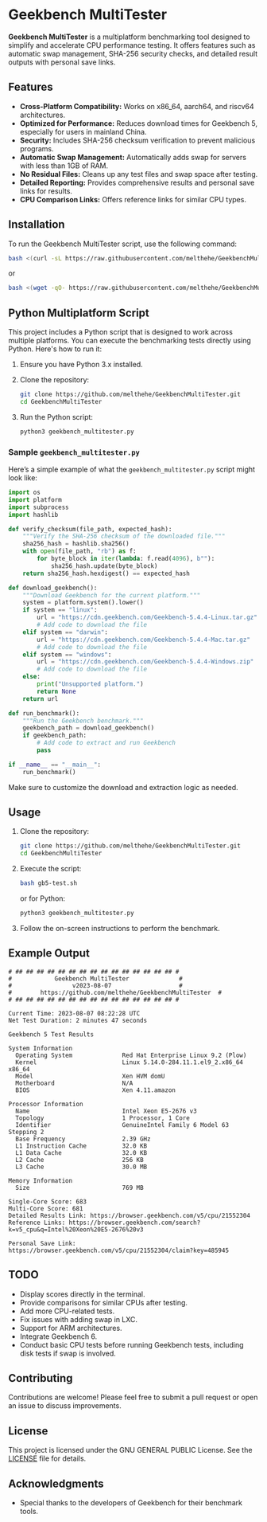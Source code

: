 # Geekbench MultiTester

**Geekbench MultiTester** is a multiplatform benchmarking tool designed to simplify and accelerate CPU performance testing. It offers features such as automatic swap management, SHA-256 security checks, and detailed result outputs with personal save links.

## Features

- **Cross-Platform Compatibility:** Works on x86_64, aarch64, and riscv64 architectures.
- **Optimized for Performance:** Reduces download times for Geekbench 5, especially for users in mainland China.
- **Security:** Includes SHA-256 checksum verification to prevent malicious programs.
- **Automatic Swap Management:** Automatically adds swap for servers with less than 1GB of RAM.
- **No Residual Files:** Cleans up any test files and swap space after testing.
- **Detailed Reporting:** Provides comprehensive results and personal save links for results.
- **CPU Comparison Links:** Offers reference links for similar CPU types.

## Installation

To run the Geekbench MultiTester script, use the following command:

```bash
bash <(curl -sL https://raw.githubusercontent.com/melthehe/GeekbenchMultiTester/main/gb5-test.sh)
```

or

```bash
bash <(wget -qO- https://raw.githubusercontent.com/melthehe/GeekbenchMultiTester/main/gb5-test.sh)
```

## Python Multiplatform Script

This project includes a Python script that is designed to work across multiple platforms. You can execute the benchmarking tests directly using Python. Here's how to run it:

1. Ensure you have Python 3.x installed.
2. Clone the repository:

   ```bash
   git clone https://github.com/melthehe/GeekbenchMultiTester.git
   cd GeekbenchMultiTester
   ```

3. Run the Python script:

   ```bash
   python3 geekbench_multitester.py
   ```

### Sample `geekbench_multitester.py`

Here’s a simple example of what the `geekbench_multitester.py` script might look like:

```python
import os
import platform
import subprocess
import hashlib

def verify_checksum(file_path, expected_hash):
    """Verify the SHA-256 checksum of the downloaded file."""
    sha256_hash = hashlib.sha256()
    with open(file_path, "rb") as f:
        for byte_block in iter(lambda: f.read(4096), b""):
            sha256_hash.update(byte_block)
    return sha256_hash.hexdigest() == expected_hash

def download_geekbench():
    """Download Geekbench for the current platform."""
    system = platform.system().lower()
    if system == "linux":
        url = "https://cdn.geekbench.com/Geekbench-5.4.4-Linux.tar.gz"
        # Add code to download the file
    elif system == "darwin":
        url = "https://cdn.geekbench.com/Geekbench-5.4.4-Mac.tar.gz"
        # Add code to download the file
    elif system == "windows":
        url = "https://cdn.geekbench.com/Geekbench-5.4.4-Windows.zip"
        # Add code to download the file
    else:
        print("Unsupported platform.")
        return None
    return url

def run_benchmark():
    """Run the Geekbench benchmark."""
    geekbench_path = download_geekbench()
    if geekbench_path:
        # Add code to extract and run Geekbench
        pass

if __name__ == "__main__":
    run_benchmark()
```

Make sure to customize the download and extraction logic as needed.

## Usage

1. Clone the repository:

   ```bash
   git clone https://github.com/melthehe/GeekbenchMultiTester.git
   cd GeekbenchMultiTester
   ```

2. Execute the script:

   ```bash
   bash gb5-test.sh
   ```

   or for Python:

   ```bash
   python3 geekbench_multitester.py
   ```

3. Follow the on-screen instructions to perform the benchmark.

## Example Output

```
# ## ## ## ## ## ## ## ## ## ## ## ## ## ## ## #
#            Geekbench MultiTester              #
#                 v2023-08-07                   #
#        https://github.com/melthehe/GeekbenchMultiTester  #
# ## ## ## ## ## ## ## ## ## ## ## ## ## ## ## #

Current Time: 2023-08-07 08:22:28 UTC
Net Test Duration: 2 minutes 47 seconds

Geekbench 5 Test Results

System Information
  Operating System              Red Hat Enterprise Linux 9.2 (Plow)
  Kernel                        Linux 5.14.0-284.11.1.el9_2.x86_64 x86_64
  Model                         Xen HVM domU
  Motherboard                   N/A
  BIOS                          Xen 4.11.amazon

Processor Information
  Name                          Intel Xeon E5-2676 v3
  Topology                      1 Processor, 1 Core
  Identifier                    GenuineIntel Family 6 Model 63 Stepping 2
  Base Frequency                2.39 GHz
  L1 Instruction Cache          32.0 KB
  L1 Data Cache                 32.0 KB
  L2 Cache                      256 KB
  L3 Cache                      30.0 MB

Memory Information
  Size                          769 MB

Single-Core Score: 683
Multi-Core Score: 681
Detailed Results Link: https://browser.geekbench.com/v5/cpu/21552304
Reference Links: https://browser.geekbench.com/search?k=v5_cpu&q=Intel%20Xeon%20E5-2676%20v3

Personal Save Link: https://browser.geekbench.com/v5/cpu/21552304/claim?key=485945
```

## TODO

- Display scores directly in the terminal.
- Provide comparisons for similar CPUs after testing.
- Add more CPU-related tests.
- Fix issues with adding swap in LXC.
- Support for ARM architectures.
- Integrate Geekbench 6.
- Conduct basic CPU tests before running Geekbench tests, including disk tests if swap is involved.

## Contributing

Contributions are welcome! Please feel free to submit a pull request or open an issue to discuss improvements.

## License

This project is licensed under the GNU GENERAL PUBLIC License. See the [LICENSE](LICENSE) file for details.

## Acknowledgments

- Special thanks to the developers of Geekbench for their benchmark tools.
